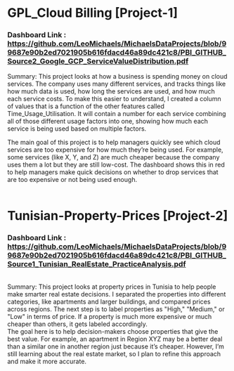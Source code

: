 # GPL_Cloud Billing [Project-1]

### Dashboard Link : https://github.com/LeoMichaels/MichaelsDataProjects/blob/99687e90b2ed7021905b616fdacd46a89dc421c8/PBI_GITHUB_Source2_Google_GCP_ServiceValueDistribution.pdf

Summary: This project looks at how a business is spending money on cloud services. The company uses many different services, and tracks things like how much data is used, how long the services are used, and how much each service costs. To make this easier to understand, I created a column of values that is a function of the other features called Time_Usage_Utilisation. It will contain a number for each service combining all of those different usage factors into one, showing how much each service is being used based on multiple factors.

The main goal of this project is to help managers quickly see which cloud services are too expensive for how much they’re being used. For example, some services (like X, Y, and Z) are much cheaper because the company uses them a lot but they are still low-cost. The dashboard shows this in red to help managers make quick decisions on whether to drop services that are too expensive or not being used enough.
<br />
<br />
# Tunisian-Property-Prices [Project-2]

### Dashboard Link : https://github.com/LeoMichaels/MichaelsDataProjects/blob/99687e90b2ed7021905b616fdacd46a89dc421c8/PBI_GITHUB_Source1_Tunisian_RealEstate_PracticeAnalysis.pdf
<br />
Summary: This project looks at property prices in Tunisia to help people make smarter real estate decisions. I separated the properties into different categories, like apartments and larger buildings, and compared prices across regions. The next step is to label properties as "High," "Medium," or "Low" in terms of price. If a property is much more expensive or much cheaper than others, it gets labeled accordingly.
<br />
The goal here is to help decision-makers choose properties that give the best value. For example, an apartment in Region XYZ may be a better deal than a similar one in another region just because it’s cheaper. However, I’m still learning about the real estate market, so I plan to refine this approach and make it more accurate.
<br />
